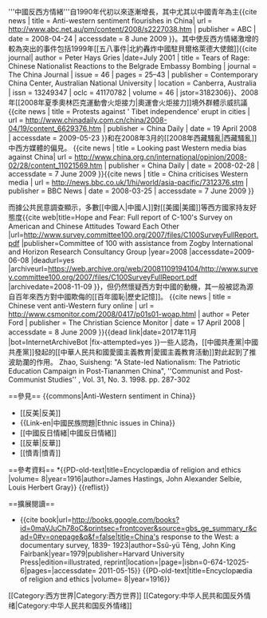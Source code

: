 '''中國反西方情緒'''自1990年代初以來逐漸增長，其中尤其以中國青年為主<ref name="flourishes">{{cite news | title = Anti-western sentiment flourishes in China| url = http://www.abc.net.au/pm/content/2008/s2227038.htm | publisher = ABC | date = 2008-04-24 | accessdate = 8 June 2009 }}</ref>。其中使反西方情緒激增的較為突出的事件包括1999年[[五八事件|北約轟炸中國駐貝爾格萊德大使館]]<ref name="ChinaJournal">{{cite journal| author = Peter Hays Gries
|date=July 2001
| title = Tears of Rage: Chinese Nationalist Reactions to the Belgrade Embassy Bombing
| journal = The China Journal
| issue = 46
| pages = 25–43
| publisher = Contemporary China Center, Australian National University
| location = Canberra, Australia
| issn = 13249347
| oclc = 41170782
| volume = 46
| jstor=3182306}}</ref>、2008年[[2008年夏季奧林匹克運動會火炬接力|奧運會火炬接力]]境外群體示威抗議<ref name="erupt">{{cite news | title = Protests against ' Tibet independence' erupt in cities | url = http://www.chinadaily.com.cn/china/2008-04/19/content_6629376.htm | publisher = China Daily | date = 19 April 2008 | accessdate = 2009-05-23 }}</ref>和在2008年3月的[[2008年西藏騷亂|西藏騷亂]]中西方媒體的偏見。 <ref name="China Daily">{{cite news | title = Looking past Western media bias against China| url = http://www.china.org.cn/international/opinion/2008-02/28/content_11021569.htm | publisher = China Daily | date = 2008-02-28 | accessdate = 7 June 2009 }}</ref><ref name ="China criticises">{{cite news | title = China criticises Western media | url = http://news.bbc.co.uk/1/hi/world/asia-pacific/7312376.stm | publisher = BBC News | date = 2008-03-25 | accessdate = 7 June 2009 }}</ref>

而據公共民意調查顯示，多數[[中國人|中國人]]對[[美國|美國]]等西方國家持友好態度<ref name="hope and fear">{{cite web|title=Hope and Fear: Full report of C-100's Survey on American and Chinese Attitudes Toward Each Other |url=http://www.survey.committee100.org/2007/files/C100SurveyFullReport.pdf |publisher=Committee of 100 with assistance from Zogby International and Horizo​​n Research Consultancy Group |year=2008 |accessdate=2009-06-08 |deadurl=yes |archiveurl=https://web.archive.org/web/20081109194104/http://www.survey.committee100.org/2007/files/C100SurveyFullReport.pdf |archivedate=2008-11-09 }}</ref>，但仍然懷疑西方對中國的動機<ref name="hope and fear" />，其一般被認為源自百年來西方對中國欺侮的[[百年國恥|歷史記憶]]。 <ref name="chinese vent">{{cite news | title = Chinese vent anti-Western fury online | url = http://www.csmonitor.com/2008/0417/p01s0​​1-woap.html | author = Peter Ford | publisher = The Christian Science Monitor | date = 17 April 2008 | accessdate = 8 June 2009 }}{{dead link|date=2017年11月 |bot=InternetArchiveBot |fix-attempted=yes }}</ref>一些人認為，[[中國共產黨|中國共產黨]]發起的[[中華人民共和國愛國主義教育|愛國主義教育活動]]對此起到了推波助瀾的作用。 <ref name="Post-Communist Studies 1998. pp. 287-302">Zhao, Suisheng: "A State-led Nationalism: The Patriotic Education Campaign in Post-Tiananmen China", ''Communist and Post-Communist Studies'' , Vol. 31, No. 3. 1998. pp. 287-302</ref>

==參見==
{{commons|Anti-Western sentiment in China}}
* [[反美|反美]]
* {{Link-en|中國民族問題|Ethnic issues in China}}
* [[中國反日情緒|中國反日情緒]]
* [[反華|反華]]
* [[憤青|憤青]]

==參考資料==
*{{PD-old-text|title=Encyclopædia of religion and ethics |volume= 8|year=1916|author=James Hastings, John Alexander Selbie, Louis Herbert Gray}}
{{reflist}}

==擴展閱讀==
* {{cite book|url=http://books.google.com/books?id=0maVJuCh78oC&printsec=frontcover&source=gbs_ge_summary_r&cad=0#v=onepage&q&f=false|title=China's response to the West: a documentary survey, 1839- 1923|author=Ssŭ-yü Têng, John King Fairbank|year=1979|publisher=Harvard University Press|edition=illustrated, reprint|location=|page=|isbn=0-674-12025-6|pages=|accessdate= 2011-05-15}}
{{PD-old-text|title=Encyclopædia of religion and ethics |volume= 8|year=1916}}

[[Category:西方世界|Category:西方世界]]
[[Category:中华人民共和国反外情绪|Category:中华人民共和国反外情绪]]